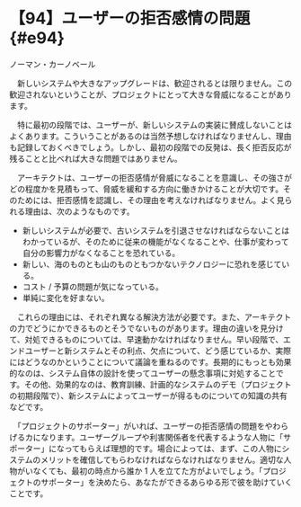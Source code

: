 # 【94】ユーザーの拒否感情の問題{#e94}

<div class="author">ノーマン・カーノベール</div>

　新しいシステムや大きなアップグレードは、歓迎されるとは限りません。この歓迎されないということが、プロジェクトにとって大きな脅威になることがあります。

　特に最初の段階では、ユーザーが、新しいシステムの実装に賛成しないことはよくあります。こういうことがあるのは当然予想しなければなりませんし、理由も記録しておくべきでしょう。しかし、最初の段階での反発は、長く拒否反応が残ることと比べれば大きな問題ではありません。

　アーキテクトは、ユーザーの拒否感情が脅威になることを意識し、その強さがどの程度かを見積もって、脅威を緩和する方向に働きかけることが大切です。そのためには、拒否感情を認識し、その理由を考えなければなりません。よく見られる理由は、次のようなものです。

* 新しいシステムが必要で、古いシステムを引退させなければならないことはわかっているが、そのために従来の機能がなくなることや、仕事が変わって自分の影響力がなくなることを恐れている。
* 新しい、海のものとも山のものともつかないテクノロジーに恐れを感じている。
* コスト / 予算の問題が気になっている。
* 単純に変化を好まない。

　これらの理由には、それぞれ異なる解決方法が必要です。また、アーキテクトの力でどうにかできるものとそうでないものがあります。理由の違いを見分けて、対処できるものについては、早速動かなければなりません。早い段階で、エンドユーザーと新システムとその利点、欠点について、どう感じているか、実際にはどうなのかということについて議論を重ねるのです。長期的にもっとも効果的なのは、システム自体の設計を使ってユーザーの懸念事項に対処することです。その他、効果的なのは、教育訓練、計画的なシステムのデモ（プロジェクトの初期段階で）、新システムによってユーザーが得るものについての知識の共有などです。

　「プロジェクトのサポーター」がいれば、ユーザーの拒否感情の問題をやわらげるカになります。ユーザーグループや利害関係者を代表するような人物に「サポーター」になってもらえば理想的です。場合によっては、まず、この人物にシステムのメリットを確信してもらわなければならなければなりません。適切な人物がいなくても、最初の時点から誰か 1 人を立てた方がよいでしょう。「プロジェクトのサポーター」を決めたら、あなたができるあらゆる形で彼を助けていくことです。
